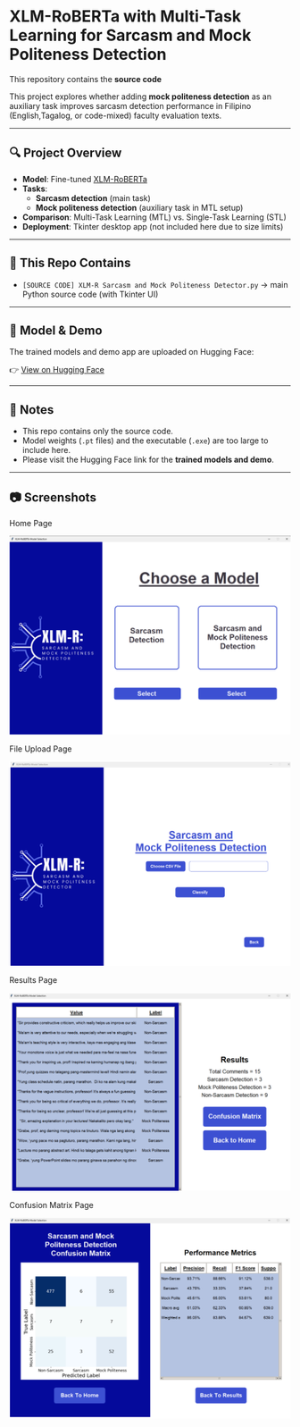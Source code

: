 # XLM-RoBERTa with Multi-Task Learning for Sarcasm and Mock Politeness Detection

This repository contains the **source code** 

This project explores whether adding **mock politeness detection** as an auxiliary task improves sarcasm detection performance in Filipino (English,Tagalog, or code-mixed) faculty evaluation texts.

---

## 🔍 Project Overview
- **Model**: Fine-tuned [XLM-RoBERTa](https://huggingface.co/docs/transformers/model_doc/xlm-roberta)  
- **Tasks**:
  - **Sarcasm detection** (main task)  
  - **Mock politeness detection** (auxiliary task in MTL setup)  
- **Comparison**: Multi-Task Learning (MTL) vs. Single-Task Learning (STL)  
- **Deployment**: Tkinter desktop app (not included here due to size limits)

---

## 📂 This Repo Contains
- `[SOURCE CODE] XLM-R Sarcasm and Mock Politeness Detector.py` → main Python source code (with Tkinter UI)

---

## 🤗 Model & Demo

The trained models and demo app are uploaded on Hugging Face:  

👉 [View on Hugging Face](https://huggingface.co/Bubbli/XLM-R-Sarcasm-MockPoliteness-Detection)  

---

## 📌 Notes
- This repo contains only the source code.  
- Model weights (`.pt` files) and the executable (`.exe`) are too large to include here.  
- Please visit the Hugging Face link for the **trained models and demo**.

---

## 📷 Screenshots

Home Page

![App Screenshot](Screenshots/Screenshot%20-%20Home%20Page.png)

File Upload Page

![App Screenshot](Screenshots/Screenshot%20-%20File%20Upload.png)

Results Page

![App Screenshot](Screenshots/Screenshot%20-%20Results%20Page.png)

Confusion Matrix Page

![App Screenshot](Screenshots/Screenshot%20-%20Confusion%20Matrix%20Page.png)

